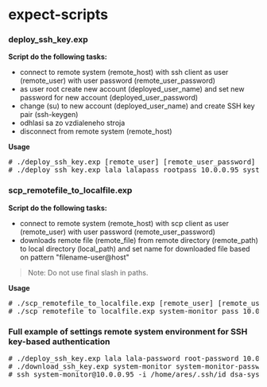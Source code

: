 # expect-scripts

### deploy_ssh_key.exp
**Script do the following tasks:**
- connect to remote system (remote_host) with ssh client as user (remote_user) with user password (remote_user_password)
- as user root create new account (deployed_user_name) and set new password for new account (deployed_user_password)
- change (su) to new account (deployed_user_name) and create SSH key pair (ssh-keygen)
- odhlasi sa zo vzdialeneho stroja
- disconnect from remote system (remote_host)

**Usage**
<pre>
# ./deploy_ssh_key.exp [remote_user] [remote_user_password] [remote_root_password] [remote_host] [deployed_user_name] [deployed_user_password]
# ./deploy_ssh_key.exp lala lalapass rootpass 10.0.0.95 system-monitor pass
</pre>

### scp_remotefile_to_localfile.exp
**Script do the following tasks:**
- connect to remote system (remote_host) with scp client as user (remote_user) with user password (remote_user_password)
- downloads remote file (remote_file) from remote directory (remote_path) to local directory (local_path) and set name for downloaded file based on pattern "filename-user@host"

> Note: Do not use final slash in paths.

**Usage**
<pre>
# ./scp_remotefile_to_localfile.exp [remote_user] [remote_user_password] [remote_host] [remote_file] [remote_path] [local_path]
# ./scp_remotefile_to_localfile.exp system-monitor pass 10.0.0.95 id_dsa /home/system-monitor/.ssh /home/ares/.ssh
</pre>


### Full example of settings remote system environment for SSH key-based authentication
<pre>
# ./deploy_ssh_key.exp lala lala-password root-password 10.0.0.95 system-monitor system-monitor-password
# ./download_ssh_key.exp system-monitor system-monitor-password 10.0.0.95 id_dsa /home/system-monitor/.ssh /home/ares/.ssh
# ssh system-monitor@10.0.0.95 -i /home/ares/.ssh/id_dsa-system-monitor\@10.0.0.95
</pre>

